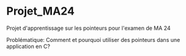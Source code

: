 # Projet_MA24
Projet d'apprentissage sur les pointeurs pour l'examen de MA 24

Problématique: Comment et pourquoi utiliser des pointeurs dans une application en C?


